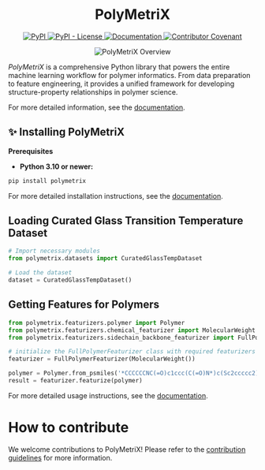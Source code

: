 <h1 align="center">
  PolyMetriX
</h1>
<p align="center">
    <a href="https://pypi.org/project/polymetrix">
        <img alt="PyPI" src="https://img.shields.io/pypi/v/polymetrix" />
    </a>
    <a href="./LICENSE">
        <img alt="PyPI - License" src="https://img.shields.io/pypi/l/polymetrix" />
    </a>
    <a href='https://lamalab-org.github.io/PolyMetriX/'>
        <img src="https://img.shields.io/badge/docs-passing-brightgreen" alt="Documentation">
    </a>
    <a href="https://www.contributor-covenant.org">
        <img alt="Contributor Covenant" src="https://img.shields.io/badge/Contributor%20Covenant-2.1-4baaaa.svg" />
    </a>
</p>

<p align="center">
<picture>
  <source media="(prefers-color-scheme: dark)" srcset="./docs/figures/overview-dark.png">
  <img alt="PolyMetriX Overview" src="./docs/figures/overview_polymetrix.png">
</picture>
</p>

_PolyMetriX_ is a comprehensive Python library that powers the entire machine learning workflow for polymer informatics. From data preparation to feature engineering, it provides a unified framework for developing structure-property relationships in polymer science.

For more detailed information, see the [documentation](https://lamalab-org.github.io/PolyMetriX/).

## ✨ Installing PolyMetriX

**Prerequisites**

- **Python 3.10 or newer:**

```bash
pip install polymetrix
```

For more detailed installation instructions, see the [documentation](https://lamalab-org.github.io/PolyMetriX/installation/).

## Loading Curated Glass Transition Temperature Dataset

```python
# Import necessary modules
from polymetrix.datasets import CuratedGlassTempDataset

# Load the dataset
dataset = CuratedGlassTempDataset()
```

## Getting Features for Polymers

```python
from polymetrix.featurizers.polymer import Polymer
from polymetrix.featurizers.chemical_featurizer import MolecularWeight
from polymetrix.featurizers.sidechain_backbone_featurizer import FullPolymerFeaturizer

# initialize the FullPolymerFeaturizer class with required featurizers
featurizer = FullPolymerFeaturizer(MolecularWeight())

polymer = Polymer.from_psmiles('*CCCCCCNC(=O)c1ccc(C(=O)N*)c(Sc2ccccc2)c1')
result = featurizer.featurize(polymer)
```

For more detailed usage instructions, see the [documentation](https://lamalab-org.github.io/PolyMetriX/how_to_guides/).

# How to contribute

We welcome contributions to PolyMetriX! Please refer to the [contribution guidelines](https://lamalab-org.github.io/PolyMetriX/contributing/) for more information.
